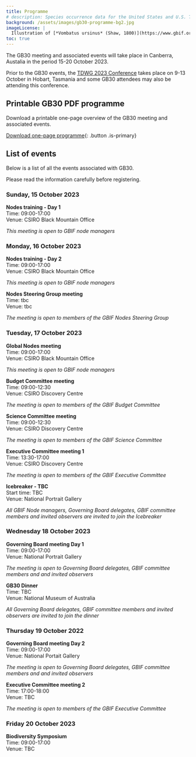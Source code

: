 ```yaml
---
title: Programme
# description: Species occurrence data for the United States and U.S. Territories.
background: /assets/images/gb30-programme-bg2.jpg
imageLicense: |
  Illustration of [*Vombatus ursinus* (Shaw, 1800)](https://www.gbif.org/species/2440301) from The mammals of Australia. Sydney: Thomas Richards, 1871. Via [flickr](https://flic.kr/p/re5gfN)
toc: true
---
```


The GB30 meeting and associated events will take place in Canberra, Austalia in the period 15-20 October 2023.  

Prior to the GB30 events, the [TDWG 2023 Conference](https://www.tdwg.org/conferences/2023/) takes place on 9-13 October in Hobart, Tasmania and some GB30 attendees may also be attending this conference.  

## Printable GB30 PDF programme

Download a printable one-page overview of the GB30 meeting and associated events.

[Download one-page programme](/assets/documents/programme.pdf){: .button .is-primary}

## List of events
Below is a list of all the events associated with GB30. 

Please read the information carefully before registering. 

### Sunday, 15 October 2023

**Nodes training - Day 1**  
Time: 09:00-17:00  
Venue: CSIRO Black Mountain Office  

*This meeting is open to GBIF node managers*

### Monday, 16 October 2023

**Nodes training - Day 2**  
Time: 09:00-17:00  
Venue: CSIRO Black Mountain Office  

*This meeting is open to GBIF node managers*

**Nodes Steering Group meeting**  
Time: tbc   
Venue: tbc  

*The meeting is open to members of the GBIF Nodes Steering Group*

### Tuesday, 17 October 2023

**Global Nodes meeting**  
Time: 09:00-17:00  
Venue: CSIRO Black Mountain Office  

*This meeting is open to GBIF node managers*

**Budget Committee meeting**  
Time: 09:00-12:30   
Venue: CSIRO Discovery Centre   

*The meeting is open to members of the GBIF Budget Committee*

**Science Committee meeting**  
Time: 09:00-12:30   
Venue: CSIRO Discovery Centre   

*The meeting is open to members of the GBIF Science Committee*

**Executive Committee meeting 1**  
Time: 13:30-17:00  
Venue: CSIRO Discovery Centre    

*The meeting is open to members of the GBIF Executive Committee*

**Icebreaker - TBC**  
Start time: TBC   
Venue: National Portrait Gallery  

*All GBIF Node managers, Governing Board delegates, GBIF committee members and invited observers are invited to join the Icebreaker*

### Wednesday 18 October 2023
**Governing Board meeting Day 1**  
Time: 09:00-17:00   
Venue: National Portrait Gallery  

*The meeting is open to Governing Board delegates, GBIF committee members and and invited observers*

**GB30 Dinner**  
Time: TBC   
Venue: National Museum of Australia  

*All Governing Board delegates, GBIF committee members and invited observers are invited to join the dinner*

### Thursday 19 October 2022
**Governing Board meeting Day 2**  
Time: 09:00-17:00   
Venue: National Portait Gallery  

*The meeting is open to Governing Board delegates, GBIF committee members and and invited observers*  

**Executive Committee meeting 2**  
Time: 17:00-18:00   
Venue: TBC  

*The meeting is open to members of the GBIF Executive Committee* 


### Friday 20 October 2023
**Biodiversity Symposium**  
Time: 09:00-17:00   
Venue: TBC  

  


